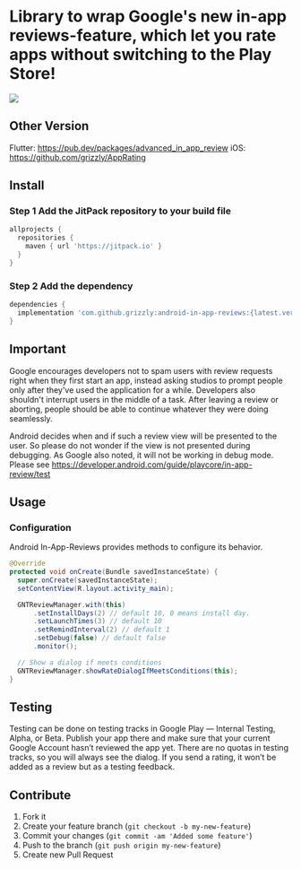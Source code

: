 # Library to wrap Google's new in-app reviews-feature, which let you rate apps without switching to the Play Store!

[![](https://jitpack.io/v/grizzly/android-in-app-reviews.svg)](https://jitpack.io/#grizzly/android-in-app-reviews)

## Other Version

Flutter: https://pub.dev/packages/advanced_in_app_review
iOS: https://github.com/grizzly/AppRating

## Install

### Step 1 Add the JitPack repository to your build file

```groovy
allprojects {
  repositories {
    maven { url 'https://jitpack.io' }
  }
}
```

### Step 2 Add the dependency

```groovy
dependencies {
  implementation 'com.github.grizzly:android-in-app-reviews:{latest.version}'
}
```

## Important

Google encourages developers not to spam users with review requests right when they first start an app, instead asking studios to prompt people only after they've used the application for a while. Developers also shouldn't interrupt users in the middle of a task. After leaving a review or aborting, people should be able to continue whatever they were doing seamlessly.

Android decides when and if such a review view will be presented to the user. So please do not wonder if the view is not presented during debugging. As Google also noted, it will not be working in debug mode. Please see https://developer.android.com/guide/playcore/in-app-review/test

## Usage

### Configuration

Android In-App-Reviews provides methods to configure its behavior.

```java
@Override
protected void onCreate(Bundle savedInstanceState) {
  super.onCreate(savedInstanceState);
  setContentView(R.layout.activity_main);

  GNTReviewManager.with(this)
      .setInstallDays(2) // default 10, 0 means install day.
      .setLaunchTimes(3) // default 10
      .setRemindInterval(2) // default 1
      .setDebug(false) // default false
      .monitor();

  // Show a dialog if meets conditions
  GNTReviewManager.showRateDialogIfMeetsConditions(this);
}
```

## Testing

Testing can be done on testing tracks in Google Play — Internal Testing, Alpha, or Beta. Publish your app there and make sure that your current Google Account hasn’t reviewed the app yet. There are no quotas in testing tracks, so you will always see the dialog. If you send a rating, it won’t be added as a review but as a testing feedback.

## Contribute

1. Fork it
2. Create your feature branch (`git checkout -b my-new-feature`)
3. Commit your changes (`git commit -am 'Added some feature'`)
4. Push to the branch (`git push origin my-new-feature`)
5. Create new Pull Request
  
